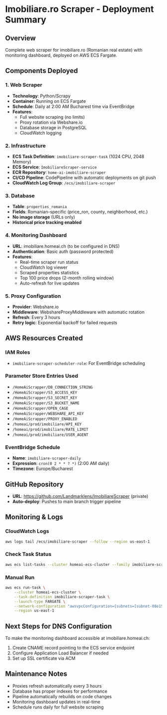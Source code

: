 # Imobiliare.ro Scraper - Deployment Summary

## Overview
Complete web scraper for imobiliare.ro (Romanian real estate) with monitoring dashboard, deployed on AWS ECS Fargate.

## Components Deployed

### 1. Web Scraper
- **Technology**: Python/Scrapy
- **Container**: Running on ECS Fargate
- **Schedule**: Daily at 2:00 AM Bucharest time via EventBridge
- **Features**:
  - Full website scraping (no limits)
  - Proxy rotation via Webshare.io
  - Database storage in PostgreSQL
  - CloudWatch logging

### 2. Infrastructure
- **ECS Task Definition**: `imobiliare-scraper-task` (1024 CPU, 2048 Memory)
- **ECS Service**: `ImobiliareScraper-service`
- **ECR Repository**: `home-ai-imobiliare-scraper`
- **CI/CD Pipeline**: CodePipeline with automatic deployments on git push
- **CloudWatch Log Group**: `/ecs/imobiliare-scraper`

### 3. Database
- **Table**: `properties_romania`
- **Fields**: Romanian-specific (price_ron, county, neighborhood, etc.)
- **No image storage** (URLs only)
- **Historical price tracking enabled**

### 4. Monitoring Dashboard
- **URL**: imobiliare.homeai.ch (to be configured in DNS)
- **Authentication**: Basic auth (password protected)
- **Features**:
  - Real-time scraper run status
  - CloudWatch log viewer
  - Scraped properties statistics
  - Top 100 price drops (2-month rolling window)
  - Auto-refresh for live updates

### 5. Proxy Configuration
- **Provider**: Webshare.io
- **Middleware**: WebshareProxyMiddleware with automatic rotation
- **Refresh**: Every 3 hours
- **Retry logic**: Exponential backoff for failed requests

## AWS Resources Created

### IAM Roles
- `imobiliare-scraper-scheduler-role`: For EventBridge scheduling

### Parameter Store Entries Used
- `/HomeAiScrapper/DB_CONNECTION_STRING`
- `/HomeAiScrapper/S3_ACCESS_KEY`
- `/HomeAiScrapper/S3_SECRET_KEY`
- `/HomeAiScrapper/S3_BUCKET_NAME`
- `/HomeAiScrapper/OPEN_CAGE`
- `/HomeAiScrapper/WEBSHARE_API_KEY`
- `/HomeAiScrapper/PROXY_ENABLED`
- `/homeai/prod/imobiliare/API_KEY`
- `/homeai/prod/imobiliare/RATE_LIMIT`
- `/homeai/prod/imobiliare/USER_AGENT`

### EventBridge Schedule
- **Name**: `imobiliare-scraper-daily`
- **Expression**: `cron(0 2 * * ? *)` (2:00 AM daily)
- **Timezone**: Europe/Bucharest

## GitHub Repository
- **URL**: https://github.com/Landmarklens/ImobiliareScraper (private)
- **Auto-deploy**: Pushes to main branch trigger pipeline

## Monitoring & Logs

### CloudWatch Logs
```bash
aws logs tail /ecs/imobiliare-scraper --follow --region us-east-1
```

### Check Task Status
```bash
aws ecs list-tasks --cluster homeai-ecs-cluster --family imobiliare-scraper-task --region us-east-1
```

### Manual Run
```bash
aws ecs run-task \
    --cluster homeai-ecs-cluster \
    --task-definition imobiliare-scraper-task \
    --launch-type FARGATE \
    --network-configuration "awsvpcConfiguration={subnets=[subnet-08e155b1e47630d01],securityGroups=[sg-08b9d76f0553e6b27],assignPublicIp=ENABLED}" \
    --region us-east-1
```

## Next Steps for DNS Configuration

To make the monitoring dashboard accessible at imobiliare.homeai.ch:

1. Create CNAME record pointing to the ECS service endpoint
2. Configure Application Load Balancer if needed
3. Set up SSL certificate via ACM

## Maintenance Notes

- Proxies refresh automatically every 3 hours
- Database has proper indexes for performance
- Pipeline automatically rebuilds on code changes
- Monitoring dashboard updates in real-time
- Schedule runs daily for full website scraping